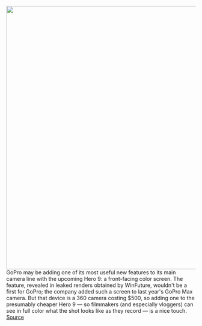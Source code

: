 <img src='https://cdn.vox-cdn.com/thumbor/j7IbLJcufy1whc3Z3Uw4YD2W8rA=/0x0:2040x1361/1200x800/filters:focal(877x334:1203x660)/cdn.vox-cdn.com/uploads/chorus_image/image/67319736/brose_190930_3699_0012.0.jpg' width='700px' /><br/>
GoPro may be adding one of its most useful new features to its main camera line with the upcoming Hero 9: a front-facing color screen. The feature, revealed in leaked renders obtained by WinFuture, wouldn't be a first for GoPro; the company added such a screen to last year's GoPro Max camera. But that device is a 360 camera costing $500, so adding one to the presumably cheaper Hero 9 — so filmmakers (and especially vloggers) can see in full color what the shot looks like as they record — is a nice touch.
<a href='https://www.theverge.com/2020/8/31/21408480/gopro-hero9-leak-render-front-facing-display-full-color'> Source <a/>